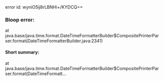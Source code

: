 error id: wyniO5ij8rLBNHi+/KYDCQ==
### Bloop error:

at java.base/java.time.format.DateTimeFormatterBuilder$CompositePrinterParser.format(DateTimeFormatterBuilder.java:2341)
#### Short summary: 

at java.base/java.time.format.DateTimeFormatterBuilder$CompositePrinterParser.format(DateTimeFormatt...